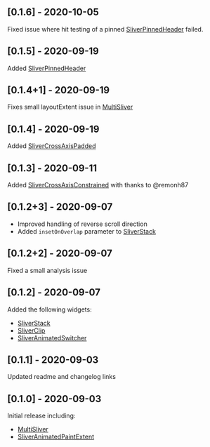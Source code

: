 ## [0.1.6] - 2020-10-05

Fixed issue where hit testing of a pinned [SliverPinnedHeader] failed.

## [0.1.5] - 2020-09-19

Added [SliverPinnedHeader]

## [0.1.4+1] - 2020-09-19

Fixes small layoutExtent issue in [MultiSliver]

## [0.1.4] - 2020-09-19

Added [SliverCrossAxisPadded]

## [0.1.3] - 2020-09-11

Added [SliverCrossAxisConstrained] with thanks to @remonh87

## [0.1.2+3] - 2020-09-07

- Improved handling of reverse scroll direction
- Added `insetOnOverlap` parameter to [SliverStack]

## [0.1.2+2] - 2020-09-07

Fixed a small analysis issue

## [0.1.2] - 2020-09-07

Added the following widgets:
- [SliverStack]
- [SliverClip]
- [SliverAnimatedSwitcher]

## [0.1.1] - 2020-09-03

Updated readme and changelog links

## [0.1.0] - 2020-09-03

Initial release including:
- [MultiSliver]
- [SliverAnimatedPaintExtent]

[MultiSliver]: https://github.com/Kavantix/sliver_tools/blob/master/lib/src/multi_sliver.dart
[SliverAnimatedPaintExtent]: https://github.com/Kavantix/sliver_tools/blob/master/lib/src/sliver_animated_paint_extent.dart
[SliverStack]: https://github.com/Kavantix/sliver_tools/blob/master/lib/src/sliver_stack.dart
[SliverClip]: https://github.com/Kavantix/sliver_tools/blob/master/lib/src/sliver_clip.dart
[SliverAnimatedSwitcher]: https://github.com/Kavantix/sliver_tools/blob/master/lib/src/sliver_animated_switcher.dart
[SliverCrossAxisConstrained]: https://github.com/Kavantix/sliver_tools/blob/master/lib/src/sliver_cross_axis_constrained.dart
[SliverCrossAxisPadded]: https://github.com/Kavantix/sliver_tools/blob/master/lib/src/sliver_cross_axis_padded.dart
[SliverPinnedHeader]: https://github.com/Kavantix/sliver_tools/blob/master/lib/src/sliver_pinned_header.dart

